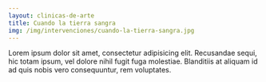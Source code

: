 ```yaml
---
layout: clinicas-de-arte
title: Cuando la tierra sangra
img: /img/intervenciones/cuando-la-tierra-sangra.jpg
---
```


<article>
	Lorem ipsum dolor sit amet, consectetur adipisicing elit. Recusandae sequi, hic totam ipsum, vel dolore nihil fugit fuga molestiae. Blanditiis at aliquam id ad quis nobis vero consequuntur, rem voluptates.
</article>